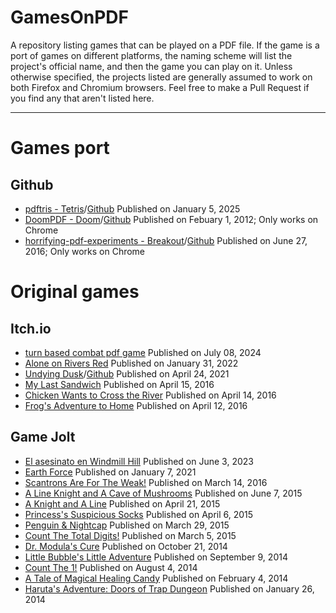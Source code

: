 # GamesOnPDF
A repository listing games that can be played on a PDF file. If the game is a port of games on different platforms, the naming scheme will list the project's official name, and then the game you can play on it. Unless otherwise specified, the projects listed are generally assumed to work on both Firefox and Chromium browsers. Feel free to make a Pull Request if you find any that aren't listed here.<br>

---
# Games port
## Github
- [pdftris - Tetris](https://th0mas.nl/2025/01/12/tetris-in-a-pdf/)/[Github](https://github.com/ThomasRinsma/pdftris) Published on January 5, 2025
- [DoomPDF - Doom](https://doompdf.pages.dev/doom.pdf)/[Github](https://github.com/ading2210/doompdf) Published on Febuary 1, 2012; Only works on Chrome
- [horrifying-pdf-experiments - Breakout](https://cdn.jsdelivr.net/gh/osnr/horrifying-pdf-experiments@master/breakout.pdf)/[Github](https://github.com/osnr/horrifying-pdf-experiments) Published on June 27, 2016; Only works on Chrome

# Original games
## Itch.io
- [turn based combat pdf game](https://liambronjames.itch.io/turn-based-combat-pdf-game) Published on July 08, 2024
- [Alone on Rivers Red](https://faeexe.itch.io/alone-on-rivers-red) Published on January 31, 2022
- [Undying Dusk](https://lucas-c.itch.io/undying-dusk)/[Github](https://github.com/Lucas-C/undying-dusk) Published on April 24, 2021
- [My Last Sandwich](https://vsioneithr.itch.io/my-last-sandwich) Published on April 15, 2016
- [Chicken Wants to Cross the River](https://vsioneithr.itch.io/chicken-wants-to-cross-the-river) Published on April 14, 2016
- [Frog's Adventure to Home](https://vsioneithr.itch.io/frogs-adventure-to-home) Published on April 12, 2016
## Game Jolt
- [El asesinato en Windmill Hill](https://gamejolt.com/games/windmill_hill/812270) Published on June 3, 2023
- [Earth Force](https://gamejolt.com/games/Ef/510386) Published on January 7, 2021
- [Scantrons Are For The Weak!](https://gamejolt.com/games/scantrons-are-for-the-weak/132994) Published on March 14, 2016
- [A Line Knight and A Cave of Mushrooms](https://gamejolt.com/games/a-line-knight-and-a-cave-of-mushrooms/72271) Published on June 7, 2015
- [A Knight and A Line](https://gamejolt.com/games/a-knight-and-a-line/61788) Published on April 21, 2015
- [Princess's Suspicious Socks](https://gamejolt.com/games/princess-s-suspicious-socks/58335) Published on April 6, 2015
- [Penguin & Nightcap](https://gamejolt.com/games/penguin-nightcap/24518) Published on March 29, 2015
- [Count The Total Digits!](https://gamejolt.com/games/count-the-total-digits/52358) Published on March 5, 2015
- [Dr. Modula's Cure](https://gamejolt.com/games/dr-modula-s-cure/36326) Published on October 21, 2014
- [Little Bubble's Little Adventure](https://gamejolt.com/games/little-bubble-s-little-adventure/34124) Published on September 9, 2014
- [Count The 1!](https://gamejolt.com/games/count-the-1/31325) Published on August 4, 2014
- [A Tale of Magical Healing Candy](https://gamejolt.com/games/a-tale-of-magical-healing-candy/22129) Published on February 4, 2014
- [Haruta's Adventure: Doors of Trap Dungeon](https://gamejolt.com/games/haruta-s-adventure-doors-of-trap-dungeon/21670) Published on January 26, 2014
